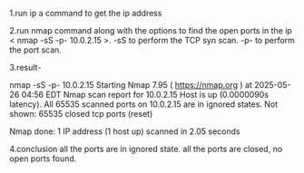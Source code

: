 1.run ip a command to get the ip address

2.run nmap command along with the options to find the open ports in the ip < nmap -sS  -p- 10.0.2.15 >. 
-sS to perform the TCP syn scan. -p- to perform the port scan.

3.result-

nmap -sS  -p- 10.0.2.15 
Starting Nmap 7.95 ( https://nmap.org ) at 2025-05-26 04:56 EDT
Nmap scan report for 10.0.2.15
Host is up (0.0000090s latency).
All 65535 scanned ports on 10.0.2.15 are in ignored states.
Not shown: 65535 closed tcp ports (reset)

Nmap done: 1 IP address (1 host up) scanned in 2.05 seconds

4.conclusion
all the ports are in ignored state. all the ports are closed, no open ports found.
